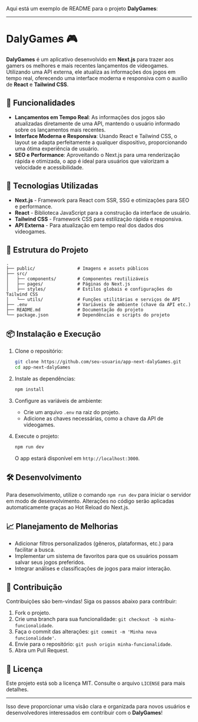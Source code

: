 Aqui está um exemplo de README para o projeto **DalyGames**:

---

# DalyGames 🎮

**DalyGames** é um aplicativo desenvolvido em **Next.js** para trazer aos gamers os melhores e mais recentes lançamentos de videogames. Utilizando uma API externa, ele atualiza as informações dos jogos em tempo real, oferecendo uma interface moderna e responsiva com o auxílio de **React** e **Tailwind CSS**.

## 📌 Funcionalidades

- **Lançamentos em Tempo Real**: As informações dos jogos são atualizadas diretamente de uma API, mantendo o usuário informado sobre os lançamentos mais recentes.
- **Interface Moderna e Responsiva**: Usando React e Tailwind CSS, o layout se adapta perfeitamente a qualquer dispositivo, proporcionando uma ótima experiência de usuário.
- **SEO e Performance**: Aproveitando o Next.js para uma renderização rápida e otimizada, o app é ideal para usuários que valorizam a velocidade e acessibilidade.

## 🚀 Tecnologias Utilizadas

- **Next.js** - Framework para React com SSR, SSG e otimizações para SEO e performance.
- **React** - Biblioteca JavaScript para a construção da interface de usuário.
- **Tailwind CSS** - Framework CSS para estilização rápida e responsiva.
- **API Externa** - Para atualização em tempo real dos dados dos videogames.

## 📂 Estrutura do Projeto

```plaintext
.
├── public/                # Imagens e assets públicos
├── src/
│   ├── components/        # Componentes reutilizáveis
│   ├── pages/             # Páginas do Next.js
│   ├── styles/            # Estilos globais e configurações do Tailwind CSS
│   └── utils/             # Funções utilitárias e serviços de API
├── .env                   # Variáveis de ambiente (chave da API etc.)
├── README.md              # Documentação do projeto
└── package.json           # Dependências e scripts do projeto
```

## 📦 Instalação e Execução

1. Clone o repositório:

   ```bash
   git clone https://github.com/seu-usuario/app-next-dalyGames.git
   cd app-next-dalyGames
   ```
2. Instale as dependências:

   ```bash
   npm install
   ```
3. Configure as variáveis de ambiente:

   - Crie um arquivo `.env` na raiz do projeto.
   - Adicione as chaves necessárias, como a chave da API de videogames.
4. Execute o projeto:

   ```bash
   npm run dev
   ```

   O app estará disponível em `http://localhost:3000`.

## 🛠️ Desenvolvimento

Para desenvolvimento, utilize o comando `npm run dev` para iniciar o servidor em modo de desenvolvimento. Alterações no código serão aplicadas automaticamente graças ao Hot Reload do Next.js.

## 📈 Planejamento de Melhorias

- Adicionar filtros personalizados (gêneros, plataformas, etc.) para facilitar a busca.
- Implementar um sistema de favoritos para que os usuários possam salvar seus jogos preferidos.
- Integrar análises e classificações de jogos para maior interação.

## 🤝 Contribuição

Contribuições são bem-vindas! Siga os passos abaixo para contribuir:

1. Fork o projeto.
2. Crie uma branch para sua funcionalidade: `git checkout -b minha-funcionalidade`.
3. Faça o commit das alterações: `git commit -m 'Minha nova funcionalidade'`.
4. Envie para o repositório: `git push origin minha-funcionalidade`.
5. Abra um Pull Request.

## 📝 Licença

Este projeto está sob a licença MIT. Consulte o arquivo `LICENSE` para mais detalhes.

---

Isso deve proporcionar uma visão clara e organizada para novos usuários e desenvolvedores interessados em contribuir com o **DalyGames**!
